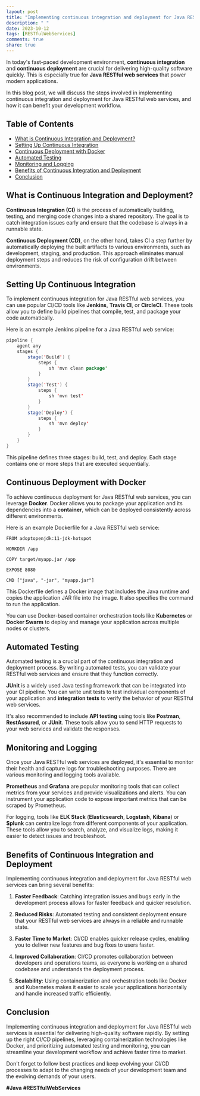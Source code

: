 ```yaml
---
layout: post
title: "Implementing continuous integration and deployment for Java RESTful web services"
description: " "
date: 2023-10-12
tags: [RESTfulWebServices]
comments: true
share: true
---
```


In today's fast-paced development environment, **continuous integration** and **continuous deployment** are crucial for delivering high-quality software quickly. This is especially true for **Java RESTful web services** that power modern applications.

In this blog post, we will discuss the steps involved in implementing continuous integration and deployment for Java RESTful web services, and how it can benefit your development workflow.

## Table of Contents

- [What is Continuous Integration and Deployment?](#what-is-continuous-integration-and-deployment)
- [Setting Up Continuous Integration](#setting-up-continuous-integration)
- [Continuous Deployment with Docker](#continuous-deployment-with-docker)
- [Automated Testing](#automated-testing)
- [Monitoring and Logging](#monitoring-and-logging)
- [Benefits of Continuous Integration and Deployment](#benefits-of-continuous-integration-and-deployment)
- [Conclusion](#conclusion)

## What is Continuous Integration and Deployment?

**Continuous Integration (CI)** is the process of automatically building, testing, and merging code changes into a shared repository. The goal is to catch integration issues early and ensure that the codebase is always in a runnable state.

**Continuous Deployment (CD)**, on the other hand, takes CI a step further by automatically deploying the built artifacts to various environments, such as development, staging, and production. This approach eliminates manual deployment steps and reduces the risk of configuration drift between environments.

## Setting Up Continuous Integration

To implement continuous integration for Java RESTful web services, you can use popular CI/CD tools like **Jenkins**, **Travis CI**, or **CircleCI**. These tools allow you to define build pipelines that compile, test, and package your code automatically.

Here is an example Jenkins pipeline for a Java RESTful web service:

```java
pipeline {
    agent any
    stages {
        stage('Build') {
            steps {
                sh 'mvn clean package'
            }
        }
        stage('Test') {
            steps {
                sh 'mvn test'
            }
        }
        stage('Deploy') {
            steps {
                sh 'mvn deploy'
            }
        }
    }
}
```

This pipeline defines three stages: build, test, and deploy. Each stage contains one or more steps that are executed sequentially.

## Continuous Deployment with Docker

To achieve continuous deployment for Java RESTful web services, you can leverage **Docker**. Docker allows you to package your application and its dependencies into a **container**, which can be deployed consistently across different environments.

Here is an example Dockerfile for a Java RESTful web service:

```docker
FROM adoptopenjdk:11-jdk-hotspot

WORKDIR /app

COPY target/myapp.jar /app

EXPOSE 8080

CMD ["java", "-jar", "myapp.jar"]
```

This Dockerfile defines a Docker image that includes the Java runtime and copies the application JAR file into the image. It also specifies the command to run the application.

You can use Docker-based container orchestration tools like **Kubernetes** or **Docker Swarm** to deploy and manage your application across multiple nodes or clusters.

## Automated Testing

Automated testing is a crucial part of the continuous integration and deployment process. By writing automated tests, you can validate your RESTful web services and ensure that they function correctly.

**JUnit** is a widely used Java testing framework that can be integrated into your CI pipeline. You can write unit tests to test individual components of your application and **integration tests** to verify the behavior of your RESTful web services.

It's also recommended to include **API testing** using tools like **Postman**, **RestAssured**, or **JUnit**. These tools allow you to send HTTP requests to your web services and validate the responses.

## Monitoring and Logging

Once your Java RESTful web services are deployed, it's essential to monitor their health and capture logs for troubleshooting purposes. There are various monitoring and logging tools available.

**Prometheus** and **Grafana** are popular monitoring tools that can collect metrics from your services and provide visualizations and alerts. You can instrument your application code to expose important metrics that can be scraped by Prometheus.

For logging, tools like **ELK Stack** (**Elasticsearch**, **Logstash**, **Kibana**) or **Splunk** can centralize logs from different components of your application. These tools allow you to search, analyze, and visualize logs, making it easier to detect issues and troubleshoot.

## Benefits of Continuous Integration and Deployment

Implementing continuous integration and deployment for Java RESTful web services can bring several benefits:

1. **Faster Feedback**: Catching integration issues and bugs early in the development process allows for faster feedback and quicker resolution.

2. **Reduced Risks**: Automated testing and consistent deployment ensure that your RESTful web services are always in a reliable and runnable state.

3. **Faster Time to Market**: CI/CD enables quicker release cycles, enabling you to deliver new features and bug fixes to users faster.

4. **Improved Collaboration**: CI/CD promotes collaboration between developers and operations teams, as everyone is working on a shared codebase and understands the deployment process.

5. **Scalability**: Using containerization and orchestration tools like Docker and Kubernetes makes it easier to scale your applications horizontally and handle increased traffic efficiently.

## Conclusion

Implementing continuous integration and deployment for Java RESTful web services is essential for delivering high-quality software rapidly. By setting up the right CI/CD pipelines, leveraging containerization technologies like Docker, and prioritizing automated testing and monitoring, you can streamline your development workflow and achieve faster time to market.

Don't forget to follow best practices and keep evolving your CI/CD processes to adapt to the changing needs of your development team and the evolving demands of your users.

**#Java** **#RESTfulWebServices**